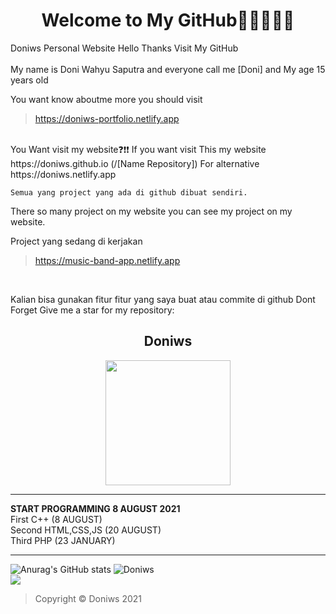 <h1 align="center">Welcome to My GitHub👋👋👋👋👋    </h1>                                     
                                                                           
Doniws Personal Website Hello Thanks Visit My GitHub                       
<br>
My name is Doni Wahyu Saputra and everyone call me [Doni]
and My age  15 years old

You want know aboutme more you should visit 
>https://doniws-portfolio.netlify.app
<br>                                                                          
You Want visit my website❓❗❗                                                                                                       
If you want visit This my website                                                                                
https://doniws.github.io  (/[Name Repository]) For alternative https://doniws.netlify.app        
                                                                           
```
Semua yang project yang ada di github dibuat sendiri.
```



There so many project on my website you can see my project on my website.  

Project yang sedang di kerjakan<br>
>https://music-band-app.netlify.app
<br>

Kalian bisa gunakan fitur fitur yang saya buat atau commite di github
Dont Forget Give me a star for my repository:

  <h2 align="center">Doniws</h2>
<p align="center">
    <img width="200" src="https://doniws-portfolio.netlify.app/images/logoutama.webp">
</p>

_________________________
**START PROGRAMMING 8 AUGUST 2021**<br>
First C++ (8 AUGUST)<br>
Second HTML,CSS,JS (20 AUGUST)<br>
Third PHP (23 JANUARY)<br>
_________________________


![Anurag's GitHub stats](https://github-readme-stats.vercel.app/api?username=Doniws&theme=dark)
![Doniws](https://github-readme-stats.vercel.app/api/top-langs/?username=Doniws&theme=dark) <br>
![](https://komarev.com/ghpvc/?username=Doniws&color=blue) <br>

>Copyright © Doniws 2021
